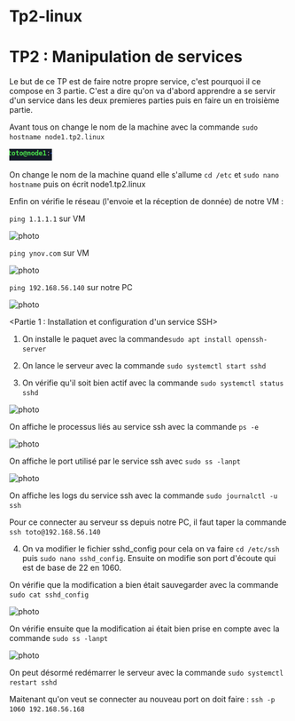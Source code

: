 # Tp2-linux

# TP2 : Manipulation de services

Le but de ce TP est de faire notre propre service, c'est pourquoi il ce compose en 3 partie. C'est a dire qu'on va d'abord apprendre a se servir d'un service dans les deux premieres parties puis en faire un en troisième partie.

Avant tous on change le nom de la machine avec la commande ```sudo hostname node1.tp2.linux```

<img src="Images/node.png" alt="photo"/>

On change le nom de la machine quand elle s'allume ```cd /etc``` et ```sudo nano hostname``` puis on écrit node1.tp2.linux

Enfin on vérifie le réseau (l'envoie et la réception de donnée) de notre VM :

```ping 1.1.1.1``` sur VM

<img src="Images/ping 1.1.1.1.png" alt="photo"/>

```ping ynov.com``` sur VM

<img src="Images/ping ynov.com.png" alt="photo"/>

```ping 192.168.56.140``` sur notre PC

<img src="Images/pingVM.png" alt="photo"/>

<Partie 1 : Installation et configuration d'un service SSH>

1. On installe le paquet avec la commande```sudo apt install openssh-server```

2. On lance le serveur avec la commande ```sudo systemctl start sshd``` 

3. On vérifie qu'il soit bien actif avec la commande ```sudo systemctl status sshd```

<img src="Images/sudo systemctl status sshd.png" alt="photo"/>

On affiche le processus liés au service ssh avec la commande ```ps -e```

<img src="Images/ps -e.png" alt="photo"/>

On affiche le port utilisé par le service ssh avec ```sudo ss -lanpt```

<img src="Images/sudo ss -l -anpt.png" alt="photo"/>

On affiche les logs du service ssh avec la commande ```sudo journalctl -u ssh```

Pour ce connecter au serveur ss depuis notre PC, il faut taper la commande ```ssh toto@192.168.56.140```

4. On va modifier le fichier sshd_config pour cela on va faire ```cd /etc/ssh``` puis ```sudo nano sshd_config```. Ensuite on modifie son port d'écoute qui est de base de 22 en 1060.

On vérifie que la modification a bien était sauvegarder avec la commande ```sudo cat sshd_config``` 

<img src="Images/cat du port.png" alt="photo"/>

On vérifie ensuite que la modification ai était bien prise en compte avec la commande ```sudo ss -lanpt```

<img src="Images/sudo ss -l -anpt2.png" alt="photo"/>

On peut désormé redémarrer le serveur avec la commande ```sudo systemctl restart sshd```

Maitenant qu'on veut se connecter au nouveau port on doit faire : ```ssh -p 1060 192.168.56.168```

